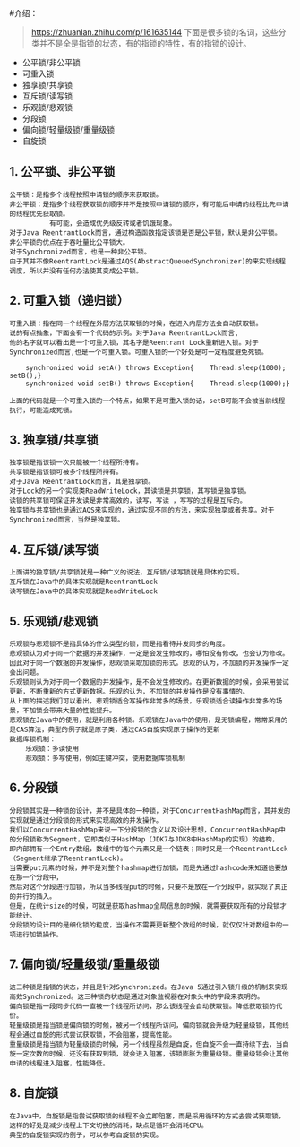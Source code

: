 
#介绍：
> https://zhuanlan.zhihu.com/p/161635144
> 下面是很多锁的名词，这些分类并不是全是指锁的状态，有的指锁的特性，有的指锁的设计。

* 公平锁/非公平锁
* 可重入锁
* 独享锁/共享锁
* 互斥锁/读写锁
* 乐观锁/悲观锁
* 分段锁
* 偏向锁/轻量级锁/重量级锁
* 自旋锁

## 1. 公平锁、非公平锁

    公平锁：是指多个线程按照申请锁的顺序来获取锁。
    非公平锁：是指多个线程获取锁的顺序并不是按照申请锁的顺序，有可能后申请的线程比先申请的线程优先获取锁。
              有可能，会造成优先级反转或者饥饿现象。
    对于Java ReentrantLock而言，通过构造函数指定该锁是否是公平锁，默认是非公平锁。
    非公平锁的优点在于吞吐量比公平锁大。
    对于Synchronized而言，也是一种非公平锁。
    由于其并不像ReentrantLock是通过AQS(AbstractQueuedSynchronizer)的来实现线程调度，所以并没有任何办法使其变成公平锁。

## 2. 可重入锁（递归锁）

    可重入锁：指在同一个线程在外层方法获取锁的时候，在进入内层方法会自动获取锁。
    说的有点抽象，下面会有一个代码的示例。对于Java ReentrantLock而言, 
    他的名字就可以看出是一个可重入锁，其名字是Reentrant Lock重新进入锁。对于Synchronized而言,也是一个可重入锁。可重入锁的一个好处是可一定程度避免死锁。
        
        synchronized void setA() throws Exception{    Thread.sleep(1000);    setB();}
        synchronized void setB() throws Exception{    Thread.sleep(1000);}
        
    上面的代码就是一个可重入锁的一个特点，如果不是可重入锁的话，setB可能不会被当前线程执行，可能造成死锁。

## 3. 独享锁/共享锁

    独享锁是指该锁一次只能被一个线程所持有。
    共享锁是指该锁可被多个线程所持有。
    对于Java ReentrantLock而言，其是独享锁。
    对于Lock的另一个实现类ReadWriteLock，其读锁是共享锁，其写锁是独享锁。
    读锁的共享锁可保证并发读是非常高效的，读写，写读 ，写写的过程是互斥的。
    独享锁与共享锁也是通过AQS来实现的，通过实现不同的方法，来实现独享或者共享。对于Synchronized而言，当然是独享锁。 
    
## 4. 互斥锁/读写锁

    上面讲的独享锁/共享锁就是一种广义的说法，互斥锁/读写锁就是具体的实现。
    互斥锁在Java中的具体实现就是ReentrantLock
    读写锁在Java中的具体实现就是ReadWriteLock

## 5. 乐观锁/悲观锁

    乐观锁与悲观锁不是指具体的什么类型的锁，而是指看待并发同步的角度。
    悲观锁认为对于同一个数据的并发操作，一定是会发生修改的，哪怕没有修改，也会认为修改。因此对于同一个数据的并发操作，悲观锁采取加锁的形式。悲观的认为，不加锁的并发操作一定会出问题。
    乐观锁则认为对于同一个数据的并发操作，是不会发生修改的。在更新数据的时候，会采用尝试更新，不断重新的方式更新数据。乐观的认为，不加锁的并发操作是没有事情的。
    从上面的描述我们可以看出，悲观锁适合写操作非常多的场景，乐观锁适合读操作非常多的场景，不加锁会带来大量的性能提升。
    悲观锁在Java中的使用，就是利用各种锁。乐观锁在Java中的使用，是无锁编程，常常采用的是CAS算法，典型的例子就是原子类，通过CAS自旋实现原子操作的更新
    数据库锁机制：
        乐观锁：多读使用
        悲观锁：多写使用，例如主键冲突，使用数据库锁机制

## 6. 分段锁

    分段锁其实是一种锁的设计，并不是具体的一种锁，对于ConcurrentHashMap而言，其并发的实现就是通过分段锁的形式来实现高效的并发操作。
    我们以ConcurrentHashMap来说一下分段锁的含义以及设计思想，ConcurrentHashMap中的分段锁称为Segment，它即类似于HashMap（JDK7与JDK8中HashMap的实现）的结构，
    即内部拥有一个Entry数组，数组中的每个元素又是一个链表；同时又是一个ReentrantLock（Segment继承了ReentrantLock)。
    当需要put元素的时候，并不是对整个hashmap进行加锁，而是先通过hashcode来知道他要放在那一个分段中，
    然后对这个分段进行加锁，所以当多线程put的时候，只要不是放在一个分段中，就实现了真正的并行的插入。
    但是，在统计size的时候，可就是获取hashmap全局信息的时候，就需要获取所有的分段锁才能统计。
    分段锁的设计目的是细化锁的粒度，当操作不需要更新整个数组的时候，就仅仅针对数组中的一项进行加锁操作。

## 7. 偏向锁/轻量级锁/重量级锁

    这三种锁是指锁的状态，并且是针对Synchronized。在Java 5通过引入锁升级的机制来实现高效Synchronized。这三种锁的状态是通过对象监视器在对象头中的字段来表明的。
    偏向锁是指一段同步代码一直被一个线程所访问，那么该线程会自动获取锁。降低获取锁的代价。
    轻量级锁是指当锁是偏向锁的时候，被另一个线程所访问，偏向锁就会升级为轻量级锁，其他线程会通过自旋的形式尝试获取锁，不会阻塞，提高性能。
    重量级锁是指当锁为轻量级锁的时候，另一个线程虽然是自旋，但自旋不会一直持续下去，当自旋一定次数的时候，还没有获取到锁，就会进入阻塞，该锁膨胀为重量级锁。重量级锁会让其他申请的线程进入阻塞，性能降低。

## 8. 自旋锁
    
    在Java中，自旋锁是指尝试获取锁的线程不会立即阻塞，而是采用循环的方式去尝试获取锁，这样的好处是减少线程上下文切换的消耗，缺点是循环会消耗CPU。
    典型的自旋锁实现的例子，可以参考自旋锁的实现。
